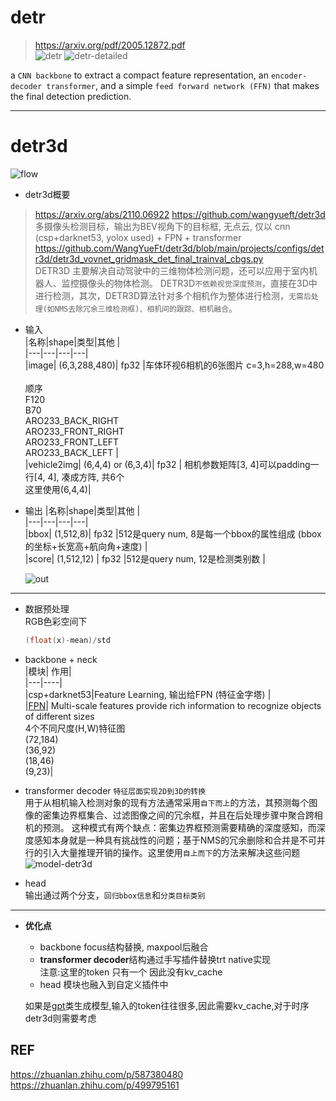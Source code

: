   
# detr   
> https://arxiv.org/pdf/2005.12872.pdf      
![detr](https://github.com/lix19937/pytorch-cookbook/assets/38753233/10aca5e6-a62e-478d-b4bd-16e1a79f1be5)
![detr-detailed](https://github.com/lix19937/pytorch-cookbook/assets/38753233/1f3a29f1-62bf-404c-b354-b42dea11caff)   

a `CNN backbone` to extract a compact feature representation, an `encoder-decoder transformer`, and a simple `feed forward network (FFN)` that makes the final detection prediction.

---------------------------   
# detr3d   
![flow](https://github.com/lix19937/pytorch-cookbook/assets/38753233/3525dd0b-26c9-4e42-99eb-6cd62575d4b9)    


* detr3d概要    
> https://arxiv.org/abs/2110.06922
https://github.com/wangyueft/detr3d       
多摄像头检测目标，输出为BEV视角下的目标框, 无点云, 仅以 cnn (csp+darknet53, yolox used) +  FPN  + transformer
https://github.com/WangYueFt/detr3d/blob/main/projects/configs/detr3d/detr3d_vovnet_gridmask_det_final_trainval_cbgs.py    
DETR3D 主要解决自动驾驶中的三维物体检测问题，还可以应用于室内机器人、监控摄像头的物体检测。 DETR3D`不依赖视觉深度预测`，直接在3D中进行检测，其次，DETR3D算法针对多个相机作为整体进行检测，`无需后处理(如NMS去除冗余三维检测框)、相机间的跟踪、相机融合`。    
* 输入       
  |名称|shape|类型|其他 |    
  |---|---|---|---|     
  |image| (6,3,288,480)| fp32 |车体环视6相机的6张图片 c=3,h=288,w=480 <br><br>顺序<br> F120 <br> B70 <br> ARO233_BACK_RIGHT<br>ARO233_FRONT_RIGHT <br> ARO233_FRONT_LEFT <br> ARO233_BACK_LEFT |   
  |vehicle2img| (6,4,4) or (6,3,4)| fp32 | 相机参数矩阵[3, 4]可以padding一行[4, 4], 凑成方阵, 共6个<br>这里使用(6,4,4)|     

* 输出
  |名称|shape|类型|其他 |    
  |---|---|---|---|     
  |bbox| (1,512,8)| fp32 |512是query num, 8是每一个bbox的属性组成 (bbox的坐标+长宽高+航向角+速度)   |   
  |score| (1,512,12) | fp32 |512是query num, 12是检测类别数 |
  
  ![out](https://github.com/lix19937/pytorch-cookbook/assets/38753233/56209a1f-cfe4-4de4-ac76-f06e528e7f57)
  
---------------------------------

* 数据预处理  
  RGB色彩空间下
  ```cpp  
  (float(x)-mean)/std
  ```

* backbone + neck     
  |模块| 作用|    
  |---|----|    
  |csp+darknet53|Feature Learning, 输出给FPN (特征金字塔) |       
  |[FPN](fpn.md)| Multi-scale features provide rich information to recognize objects of different sizes<br>4个不同尺度(H,W)特征图<br>(72,184)<br>(36,92)<br>(18,46)<br>(9,23)|         

* transformer decoder
  `特征层面实现2D到3D的转换`          
用于从相机输入检测对象的现有方法通常采用`自下而上`的方法，其预测每个图像的密集边界框集合、过滤图像之间的冗余框，并且在后处理步骤中聚合跨相机的预测。
这种模式有两个缺点：密集边界框预测需要精确的深度感知，而深度感知本身就是一种具有挑战性的问题；基于NMS的冗余删除和合并是不可并行的引入大量推理开销的操作。这里使用`自上而下`的方法来解决这些问题   
![model-detr3d](https://github.com/lix19937/pytorch-cookbook/assets/38753233/7b256cca-adfe-4d1f-8243-539eb5020d28)    

* head    
  输出通过两个分支，`回归bbox信息`和`分类目标类别`
  
-------  

* **优化点**  
  * backbone focus结构替换, maxpool后融合    
  * **transformer decoder**结构通过手写插件替换trt native实现          
    注意:这里的token 只有一个 因此没有kv_cache    
  * head 模块也融入到自定义插件中
    
  如果是[gpt](https://github.com/huggingface/transformers/blob/main/src/transformers/models/gpt2/modeling_gpt2.py)类生成模型,输入的token往往很多,因此需要kv_cache,对于时序detr3d则需要考虑         
       


## REF  
https://zhuanlan.zhihu.com/p/587380480   
https://zhuanlan.zhihu.com/p/499795161   

 
